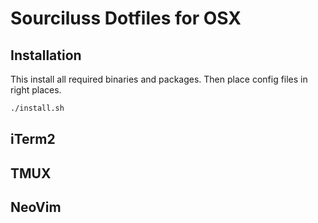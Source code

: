 # Sourciluss Dotfiles for OSX

## Installation

This install all required binaries and packages. Then place config files in right places.

```bash
./install.sh
```



## iTerm2

## TMUX

## NeoVim

